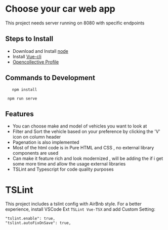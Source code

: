 # Choose your car web app
This project needs server running on 8080 with specific endpoints

## Steps to Install
  * Download and Install [node](https://nodejs.org/en/download/)
  * Install [Vue-cli](https://cli.vuejs.org/guide/installation.html)
  * [Opencollective Profile](https://opencollective.com/softwerkstatt)
## Commands to Development
```
   npm install
``` 
```
 npm run serve
```
## Features
- You can choose make and model of vehicles you want to look at
- Filter and Sort the vehicle based on your preference by clicking the 'V' icon on column header
- Pagenation is also implemented
- Most of the html code is in Pure HTML and CSS , no external library components are used
- Can make it feature rich and look modernized , will be adding the if i get some more time and allow the usage external libraries
- TSLint and Typescript for code quality purposes

# TSLint
This project includes a tslint config with AirBnb style. For a better experience, install VSCode Ext `TSLint Vue-TSX` and add Custom Setting:
```
"tslint.enable": true,
"tslint.autoFixOnSave": true,
```

